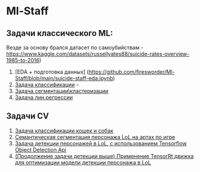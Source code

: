 # Ml-Staff

## Задачи классического ML:
Везде за основу брался датасет по самоубийствам - https://www.kaggle.com/datasets/russellyates88/suicide-rates-overview-1985-to-2016)

1. [EDA + подготовка данных] (https://github.com/firesworder/Ml-Staff/blob/main/suicide-staff-eda.ipynb)
2. [Задача классификации](https://github.com/firesworder/Ml-Staff/blob/main/suicide-staff-eda.ipynb) - 
3. [Задача сегментации\\кластеризации](https://github.com/firesworder/Ml-Staff/blob/main/suicide-segmentation.ipynb)
4. [Задача лин.регрессии](https://github.com/firesworder/Ml-Staff/blob/main/suicide-staff-lin-regression.ipynb)

## Задачи CV
1. [Задача классификации кошек и собак](https://github.com/firesworder/Ml-Staff/blob/main/cats_and_dogs%2C_classification.ipynb)
2. [Семантическая сегментация персонажа LoL на артах по игре](https://github.com/firesworder/Ml-Staff/blob/main/VEX_segmentation.ipynb)
3. [Задача детекции персонажей в LoL, с использованием Tensorflow Object Detection Api](https://github.com/firesworder/Ml-Staff/blob/main/TFOD_Lol.ipynb)
4. [(Продолжение задачи детекции выше) Применение TensorRt движка для оптимизации модели детекции персонажа в LoL](https://github.com/firesworder/Ml-Staff/blob/main/TensorRT_LolDetection(YD).ipynb)
